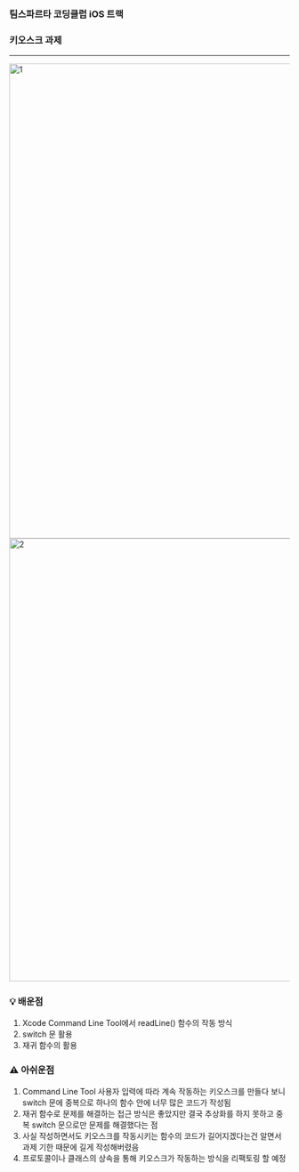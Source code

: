 ### 팀스파르타 코딩클럽 iOS 트랙
### 키오스크 과제
---
<img width="853" alt="1" src="https://github.com/dave17code/TeamSpaKiosk/assets/151927621/68ef9094-2391-4c8f-af2b-0c730e9b2a0e">
<img width="796" alt="2" src="https://github.com/dave17code/TeamSpaKiosk/assets/151927621/f4e40887-4b59-47c7-860d-7d7983921e2c">

### 💡 배운점

1. Xcode Command Line Tool에서 readLine() 함수의 작동 방식
2. switch 문 활용
3. 재귀 함수의 활용

### ⚠️ 아쉬운점

1. Command Line Tool 사용자 입력에 따라 계속 작동하는 키오스크를 만들다 보니 switch 문에 중복으로 하나의 함수 안에 너무 많은 코드가 작성됨
2. 재귀 함수로 문제를 해결하는 접근 방식은 좋았지만 결국 추상화를 하지 못하고 중복 switch 문으로만 문제를 해결했다는 점
3. 사실 작성하면서도 키오스크를 작동시키는 함수의 코드가 길어지겠다는건 알면서 과제 기한 때문에 길게 작성해버렸음
4. 프로토콜이나 클래스의 상속을 통해 키오스크가 작동하는 방식을 리팩토링 할 예정
